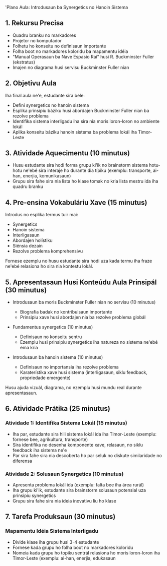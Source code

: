 'Plano Aula: Introdusaun ba Synergetics no Hanoin Sistema

## 1. Rekursu Precisa

- Quadru branku no markadores
- Projetor no komputador
- Folhetu ho konseitu no definisaun importante
- Folha boot no markadores koloridu ba mapamentu idéia
- "Manual Operasaun ba Nave Espasio Rai" husi R. Buckminster Fuller (ekstratus)
- Imajen no diagrama husi servisu Buckminster Fuller nian

## 2. Objetivu Aula

Iha final aula ne'e, estudante sira bele:
- Defini synergetics no hanoin sistema
- Esplika prinsipiu báziku husi abordajen Buckminster Fuller nian ba rezolve problema
- Identifika sistema interligadu iha sira nia moris loron-loron no ambiente lokál
- Aplika konseitu báziku hanoin sistema ba problema lokál iha Timor-Leste

## 3. Atividade Aquecimentu (10 minutus)

- Husu estudante sira hodi forma grupu ki'ik no brainstorm sistema hotu-hotu ne'ebé sira interaje ho durante dia típiku (exemplu: transporte, ai-han, enerjia, komunikasaun)
- Grupu sira fahe sira nia lista ho klase tomak no kria lista mestru ida iha quadru branku

## 4. Pre-ensina Vokabuláriu Xave (15 minutus)

Introdus no esplika termus tuir mai:
- Synergetics
- Hanoin sistema
- Interligasaun
- Abordajen holístiku
- Siénsia dezain
- Rezolve problema komprehensivu

Fornese ezemplu no husu estudante sira hodi uza kada termu iha fraze ne'ebé relasiona ho sira nia kontestu lokál.

## 5. Apresentasaun Husi Konteúdu Aula Prinsipál (30 minutus)

- Introdusaun ba moris Buckminster Fuller nian no servisu (10 minutus)
  - Biografia badak no kontribuisaun importante
  - Prinsipiu xave husi abordajen nia ba rezolve problema globál

- Fundamentus synergetics (10 minutus)
  - Definisaun no konseitu sentru
  - Ezemplu husi prinsipiu synergetics iha natureza no sistema ne'ebé ema kria

- Introdusaun ba hanoin sistema (10 minutus)
  - Definisaun no importansia iha rezolve problema
  - Karaterístika xave husi sistema (interligasaun, siklu feedback, propriedade emergente)

Husu ajuda vizuál, diagrama, no ezemplu husi mundu real durante apresentasaun.

## 6. Atividade Prátika (25 minutus)

### Atividade 1: Identifika Sistema Lokál (15 minutus)
- Iha par, estudante sira hili sistema lokál ida iha Timor-Leste (exemplu: fornese bee, agrikultura, transporte)
- Sira identifika no desenha komponente xave, relasaun, no siklu feedback iha sistema ne'e
- Par sira fahe sira nia descoberta ho par seluk no diskute similaridade no diferensa

### Atividade 2: Solusaun Synergetics (10 minutus)
- Apresenta problema lokál ida (exemplu: falta bee iha área rurál)
- Iha grupu ki'ik, estudante sira brainstorm solusaun potensial uza prinsipiu synergetics
- Grupu sira fahe sira nia ideia inovativu liu ho klase

## 7. Tarefa Produksaun (30 minutus)

### Mapamentu Idéia Sistema Interligadu
- Divide klase iha grupu husi 3-4 estudante
- Fornese kada grupu ho folha boot no markadores koloridu
- Nomeia kada grupu ho topiku sentrál relasiona ho moris loron-loron iha Timor-Leste (exemplu: ai-han, enerjia, edukasaun